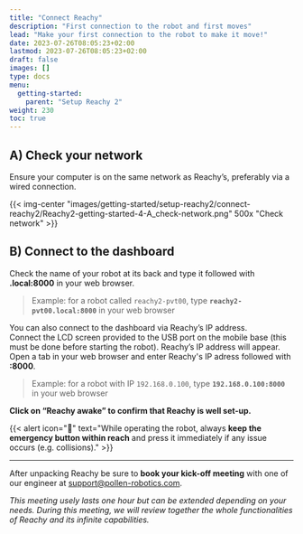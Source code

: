 ```yaml
---
title: "Connect Reachy"
description: "First connection to the robot and first moves"
lead: "Make your first connection to the robot to make it move!"
date: 2023-07-26T08:05:23+02:00
lastmod: 2023-07-26T08:05:23+02:00
draft: false
images: []
type: docs
menu:
  getting-started:
    parent: "Setup Reachy 2"
weight: 230
toc: true
---
```


## A) Check your network

Ensure your computer is on the same network as Reachy’s, preferably via a wired connection.

{{< img-center "images/getting-started/setup-reachy2/connect-reachy2/Reachy2-getting-started-4-A_check-network.png" 500x "Check network" >}}


## B) Connect to the dashboard

Check the name of your robot at its back and type it followed with **.local:8000** in your web browser.  

> Example: for a robot called `reachy2-pvt00`, type **`reachy2-pvt00.local:8000`** in your web browser

You can also connect to the dashboard via Reachy’s IP address.  
Connect the LCD screen provided to the USB port on the mobile base (this must be done before starting the robot). Reachy’s IP address will appear.  
Open a tab in your web browser and enter Reachy's IP adress followed with **:8000**.  

> Example: for a robot with IP `192.168.0.100`, type **`192.168.0.100:8000`** in your web browser

**Click on “Reachy awake” to confirm that Reachy is well set-up.**

{{< alert icon="🔴" text="While operating the robot, always <b>keep the emergency button within reach</b> and press it immediately if any issue occurs (e.g. collisions)." >}}


---

After unpacking Reachy be sure to **book your kick-off meeting** with one of our engineer at [support@pollen-robotics.com](mailto:support@pollen-robotics.com). 

*This meeting usely lasts one hour but can be extended depending on your needs. During this meeting, we will review together the whole functionalities of Reachy and its infinite capabilities.*